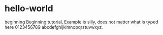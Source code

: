 # hello-world
beginning
Beginning tutorial, Example is silly, does not matter what is typed here 0123456789 abcdefghijklmnopqrstuvwxyz.
